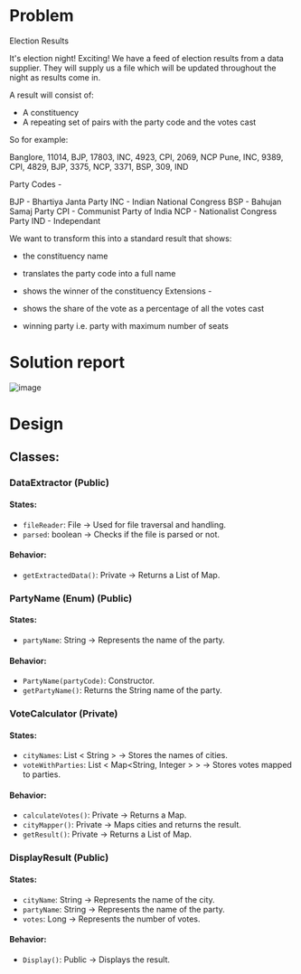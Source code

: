 
# Problem
Election Results

It's election night! Exciting! We have a feed of election results from a data supplier. 
They will supply us a file which will be updated throughout the night as results come in.

A result will consist of:
 - A constituency
 - A repeating set of pairs with the party code and the votes cast

So for example:

Banglore, 11014, BJP, 17803, INC, 4923, CPI, 2069, NCP
Pune, INC, 9389, CPI, 4829, BJP, 3375, NCP, 3371, BSP, 309, IND

Party Codes -

BJP - Bhartiya Janta Party
INC - Indian National Congress
BSP - Bahujan Samaj Party
CPI - Communist Party of India
NCP - Nationalist Congress Party
IND - Independant

We want to transform this into a standard result that shows:

- the constituency name
- translates the party code into a full name
- shows the winner of the constituency
Extensions - 

- shows the share of the vote as a percentage of all the votes cast 
- winning party i.e. party with maximum number of seats


# Solution report
![image](https://github.com/rahulbasutkar04/ElectionResult/assets/115400916/7f757b00-b8c7-40cb-9303-a91bd1c06b17)

# Design
## Classes:

### DataExtractor (Public)
#### States:
- `fileReader`: File -> Used for file traversal and handling.
- `parsed`: boolean -> Checks if the file is parsed or not.

#### Behavior:
- `getExtractedData()`: Private -> Returns a List of Map.

### PartyName (Enum) (Public)
#### States:
- `partyName`: String -> Represents the name of the party.

#### Behavior:
- `PartyName(partyCode)`: Constructor.
- `getPartyName()`: Returns the String name of the party.

### VoteCalculator (Private)
#### States:
- `cityNames`: List < String > -> Stores the names of cities.
- `voteWithParties`: List < Map<String, Integer > > -> Stores votes mapped to parties.

#### Behavior:
- `calculateVotes()`: Private -> Returns a Map.
- `cityMapper()`: Private -> Maps cities and returns the result.
- `getResult()`: Private -> Returns a List of Map.

### DisplayResult (Public)
#### States:
- `cityName`: String -> Represents the name of the city.
- `partyName`: String -> Represents the name of the party.
- `votes`: Long -> Represents the number of votes.

#### Behavior:
- `Display()`: Public -> Displays the result.
